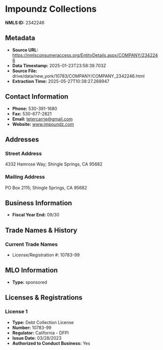 # Impoundz Collections

**NMLS ID:** 2342246

## Metadata
- **Source URL:** https://nmlsconsumeraccess.org/EntityDetails.aspx/COMPANY/2342246
- **Data Timestamp:** 2025-01-23T23:58:39.703Z
- **Source File:** drive/data/new_york/10783/COMPANY/COMPANY_2342246.html
- **Extraction Time:** 2025-05-27T10:38:27.268947

## Contact Information
- **Phone:** 530-391-1680
- **Fax:** 530-677-2821
- **Email:** tetercarrie@gmail.com
- **Website:** www.impoundz.com

## Addresses
### Street Address
4332 Hamrose Way; Shingle Springs, CA 95682

### Mailing Address
PO Box 2115; Shingle Springs, CA 95682

## Business Information
- **Fiscal Year End:** 09/30

## Trade Names & History
### Current Trade Names
- License/Registration #: 10783-99

## MLO Information
- **Type:** sponsored

## Licenses & Registrations

### License 1
- **Type:** Debt Collection License
- **Number:** 10783-99
- **Regulator:** California - DFPI
- **Issue Date:** 03/28/2023
- **Authorized to Conduct Business:** Yes
